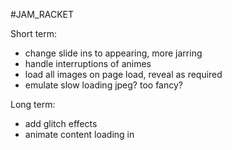 #JAM_RACKET

Short term:

* change slide ins to appearing, more jarring
* handle interruptions of animes
* load all images on page load, reveal as required
 * emulate slow loading jpeg? too fancy?

Long term:

* add glitch effects
* animate content loading in